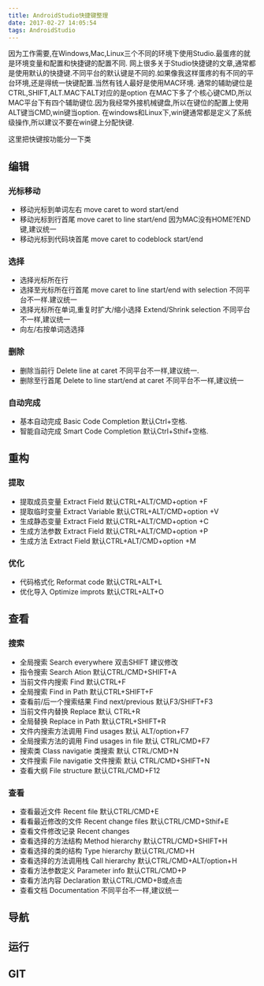 ```yaml
---
title: AndroidStudio快捷键整理
date: 2017-02-27 14:05:54
tags: AndroidStudio
---
```

因为工作需要,在Windows,Mac,Linux三个不同的环境下使用Studio.最蛋疼的就是环境变量和配置和快捷键的配置不同.
网上很多关于Studio快捷键的文章,通常都是使用默认的快捷键.不同平台的默认键是不同的.如果像我这样蛋疼的有不同的平台环境,还是得统一快键配置.当然有钱人最好是使用MAC环境.
通常的辅助键位是CTRL,SHIFT,ALT.MAC下ALT对应的是option
在MAC下多了个核心键CMD,所以MAC平台下有四个辅助键位.因为我经常外接机械键盘,所以在键位的配置上使用ALT键当CMD,win键当option.
在windows和Linux下,win键通常都是定义了系统级操作,所以建议不要在win键上分配快键.
<!-- more -->
这里把快键按功能分一下类
## 编辑
### 光标移动
* 移动光标到单词左右 move caret to word start/end
* 移动光标到行首尾  move caret to line start/end  因为MAC没有HOME?END键,建议统一  
* 移动光标到代码块首尾 move caret to codeblock start/end

### 选择
* 选择光标所在行
* 选择至光标所在行首尾 move caret to line start/end with selection 不同平台不一样.建议统一
* 选择光标所在单词,重复时扩大/缩小选择 Extend/Shrink selection  不同平台不一样,建议统一
* 向左/右按单词选选择

### 删除
* 删除当前行 Delete line at caret  不同平台不一样,建议统一.
* 删除至行首尾 Delete to line start/end at caret 不同平台不一样,建议统一

### 自动完成
* 基本自动完成  Basic Code Completion  默认Ctrl+空格.
* 智能自动完成  Smart Code Completion  默认Ctrl+Sthif+空格.

## 重构
### 提取
* 提取成员变量 Extract Field    默认CTRL+ALT/CMD+option +F
* 提取临时变量 Extract Variable 默认CTRL+ALT/CMD+option +V
* 生成静态变量 Extract Field    默认CTRL+ALT/CMD+option +C
* 生成方法参数 Extract Field    默认CTRL+ALT/CMD+option +P
* 生成方法 Extract Field        默认CTRL+ALT/CMD+option +M

### 优化
* 代码格式化 Reformat code 默认CTRL+ALT+L
* 优化导入 Optimize improts 默认CTRL+ALT+O

## 查看
### 搜索
* 全局搜索 Search everywhere 双击SHIFT 建议修改
* 指令搜索 Search Ation 默认CTRL/CMD+SHIFT+A
* 当前文件内搜索 Find 默认CTRL+F
* 全局搜索 Find in Path 默认CTRL+SHIFT+F
* 查看前/后一个搜索结果 Find next/previous 默认F3/SHIFT+F3
* 当前文件内替换 Replace 默认 CTRL+R
* 全局替换 Replace in Path 默认CTRL+SHIFT+R
* 文件内搜索方法调用 Find usages 默认 ALT/option+F7
* 全局搜索方法的调用 Find usages in file 默认 CTRL/CMD+F7
* 搜索类 Class navigatie 类搜索 默认 CTRL/CMD+N
* 文件搜索 File navigatie 文件搜索  默认 CTRL/CMD+SHIFT+N
* 查看大纲 File structure 默认CTRL/CMD+F12

### 查看
* 查看最近文件 Recent file 默认CTRL/CMD+E
* 看看最近修改的文件 Recent change files 默认CTRL/CMD+Sthif+E
* 查看文件修改记录 Recent changes
* 查看选择的方法结构 Method hierarchy 默认CTRL/CMD+SHIFT+H
* 查看选择的类的结构 Type hierarchy 默认CTRL/CMD+H
* 查看选择的方法调用栈 Call hierarchy 默认CTRL/CMD+ALT/option+H
* 查看方法参数定义 Parameter info 默认CTRL/CMD+P
* 查看方法内容 Declaration 默认CTRL/CMD+B或点击
* 查看文档 Documentation 不同平台不一样,建议统一

## 导航

## 运行


## GIT
